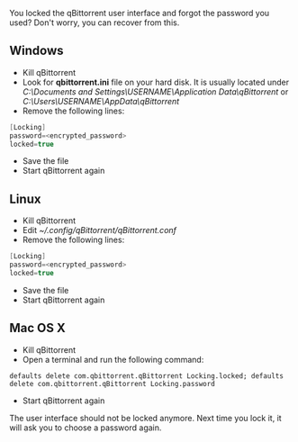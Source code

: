 You locked the qBittorrent user interface and forgot the password you used?
Don't worry, you can recover from this.

## Windows
* Kill qBittorrent
* Look for **qbittorrent.ini** file on your hard disk. It is usually located under _C:\Documents and Settings\USERNAME\Application Data\qBittorrent_ or _C:\Users\USERNAME\AppData\qBittorrent_
* Remove the following lines:
```c++
[Locking]
password=<encrypted_password>
locked=true
```
* Save the file
* Start qBittorrent again

## Linux
* Kill qBittorrent
* Edit _~/.config/qBittorrent/qBittorrent.conf_
* Remove the following lines:
```c++
[Locking]
password=<encrypted_password>
locked=true
```
* Save the file
* Start qBittorrent again

## Mac OS X
* Kill qBittorrent
* Open a terminal and run the following command:
```shell
defaults delete com.qbittorrent.qBittorrent Locking.locked; defaults delete com.qbittorrent.qBittorrent Locking.password
```
* Start qBittorrent again

The user interface should not be locked anymore. Next time you lock it, it will ask you to choose a password again.